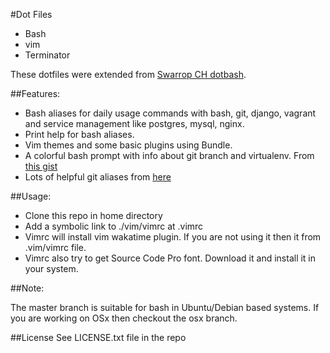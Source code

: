 #Dot Files

+ Bash
+ vim
+ Terminator

These dotfiles were extended from [Swarrop CH dotbash](https://github.com/swaroopch/dotbash).

##Features:

+ Bash aliases for daily usage commands with bash, git, django, vagrant and service management like postgres, mysql, nginx.
+ Print help for bash aliases.
+ Vim themes and some basic plugins using Bundle.
+ A colorful bash prompt with info about git branch and virtualenv. From [this gist](https://gist.github.com/insin/1425703)
+ Lots of helpful git aliases from [here](https://github.com/theskumar/dotfiles)

##Usage:

+ Clone this repo in home directory
+ Add a symbolic link to ./vim/vimrc at .vimrc
+ Vimrc will install vim wakatime plugin. If you are not using it then it from .vim/vimrc file.
+ Vimrc also try to get Source Code Pro font. Download it and install it in your system.

##Note:

The master branch is suitable for bash in Ubuntu/Debian based systems. If you are working on OSx then checkout the osx branch.

##License
See LICENSE.txt file in the repo
